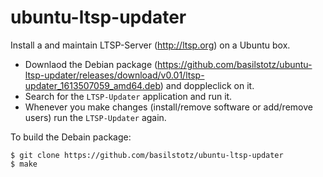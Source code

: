 # ubuntu-ltsp-updater

Install a and maintain LTSP-Server (http://ltsp.org) on a Ubuntu box. 

- Downlaod the Debian package (https://github.com/basilstotz/ubuntu-ltsp-updater/releases/download/v0.01/ltsp-updater_1613507059_amd64.deb) and doppleclick on it.
- Search for the `LTSP-Updater` application and run it.
- Whenever you make changes (install/remove software or add/remove users) run the `LTSP-Updater` again.

To build the Debain package:

```
$ git clone https://github.com/basilstotz/ubuntu-ltsp-updater
$ make
```
